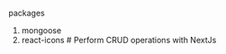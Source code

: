packages

1. mongoose
2. react-icons
#   P e r f o r m   C R U D   o p e r a t i o n s   w i t h   N e x t J s  
 